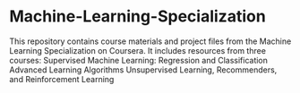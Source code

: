 # Machine-Learning-Specialization
This repository contains course materials and project files from the Machine Learning Specialization on Coursera. It includes resources from three courses: Supervised Machine Learning: Regression and Classification Advanced Learning Algorithms Unsupervised Learning, Recommenders, and Reinforcement Learning
